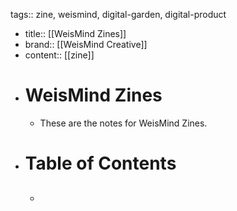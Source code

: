 tags:: zine, weismind, digital-garden, digital-product

- title:: [[WeisMind Zines]]
- brand:: [[WeisMind Creative]]
- content:: [[zine]]
- # WeisMind Zines
	- These are the notes for WeisMind Zines.
- # Table of Contents
	- ##